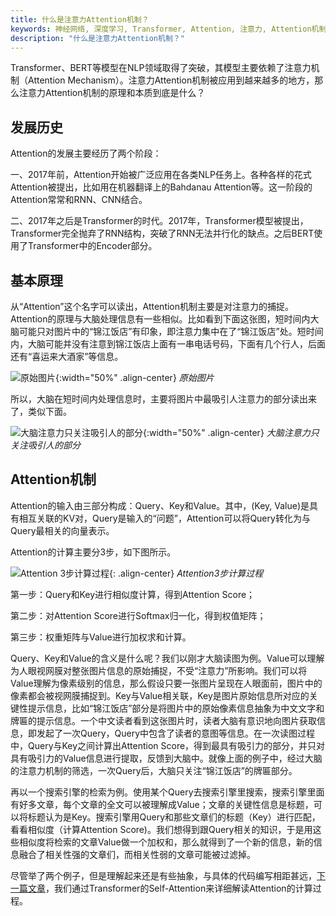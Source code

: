 ```yaml
---
title: 什么是注意力Attention机制？
keywords: 神经网络, 深度学习, Transformer, Attention, 注意力, Attention机制
description: "什么是注意力Attention机制？"
---
```


Transformer、BERT等模型在NLP领域取得了突破，其模型主要依赖了注意力机制（Attention Mechanism）。注意力Attention机制被应用到越来越多的地方，那么注意力Attention机制的原理和本质到底是什么？

## 发展历史

Attention的发展主要经历了两个阶段：

一、2017年前，Attention开始被广泛应用在各类NLP任务上。各种各样的花式Attention被提出，比如用在机器翻译上的Bahdanau Attention等。这一阶段的Attention常常和RNN、CNN结合。

二、2017年之后是Transformer的时代。2017年，Transformer模型被提出，Transformer完全抛弃了RNN结构，突破了RNN无法并行化的缺点。之后BERT使用了Transformer中的Encoder部分。

## 基本原理

从“Attention”这个名字可以读出，Attention机制主要是对注意力的捕捉。Attention的原理与大脑处理信息有一些相似。比如看到下面这张图，短时间内大脑可能只对图片中的“锦江饭店”有印象，即注意力集中在了“锦江饭店”处。短时间内，大脑可能并没有注意到锦江饭店上面有一串电话号码，下面有几个行人，后面还有“喜运来大酒家”等信息。

![原始图片](http://aixingqiu-1258949597.cos.ap-beijing.myqcloud.com/2021-10-03-pic-1.jpeg){:width="50%" .align-center}
*原始图片*

所以，大脑在短时间内处理信息时，主要将图片中最吸引人注意力的部分读出来了，类似下面。

![大脑注意力只关注吸引人的部分](http://aixingqiu-1258949597.cos.ap-beijing.myqcloud.com/2021-10-03-pic-attention.jpeg){:width="50%" .align-center}
*大脑注意力只关注吸引人的部分*

## Attention机制

Attention的输入由三部分构成：Query、Key和Value。其中，(Key, Value)是具有相互关联的KV对，Query是输入的“问题”，Attention可以将Query转化为与Query最相关的向量表示。

Attention的计算主要分3步，如下图所示。

![Attention 3步计算过程](http://aixingqiu-1258949597.cos.ap-beijing.myqcloud.com/2021-10-02-attention_in_3_step.png){: .align-center}
*Attention3步计算过程*

第一步：Query和Key进行相似度计算，得到Attention Score；

第二步：对Attention Score进行Softmax归一化，得到权值矩阵；

第三步：权重矩阵与Value进行加权求和计算。

Query、Key和Value的含义是什么呢？我们以刚才大脑读图为例。Value可以理解为人眼视网膜对整张图片信息的原始捕捉，不受“注意力”所影响。我们可以将Value理解为像素级别的信息，那么假设只要一张图片呈现在人眼面前，图片中的像素都会被视网膜捕捉到。Key与Value相关联，Key是图片原始信息所对应的关键性提示信息，比如“锦江饭店”部分是将图片中的原始像素信息抽象为中文文字和牌匾的提示信息。一个中文读者看到这张图片时，读者大脑有意识地向图片获取信息，即发起了一次Query，Query中包含了读者的意图等信息。在一次读图过程中，Query与Key之间计算出Attention Score，得到最具有吸引力的部分，并只对具有吸引力的Value信息进行提取，反馈到大脑中。就像上面的例子中，经过大脑的注意力机制的筛选，一次Query后，大脑只关注“锦江饭店”的牌匾部分。

再以一个搜索引擎的检索为例。使用某个Query去搜索引擎里搜索，搜索引擎里面有好多文章，每个文章的全文可以被理解成Value；文章的关键性信息是标题，可以将标题认为是Key。搜索引擎用Query和那些文章们的标题（Key）进行匹配，看看相似度（计算Attention Score)。我们想得到跟Query相关的知识，于是用这些相似度将检索的文章Value做一个加权和，那么就得到了一个新的信息，新的信息融合了相关性强的文章们，而相关性弱的文章可能被过滤掉。

尽管举了两个例子，但是理解起来还是有些抽象，与具体的代码编写相距甚远，[下一篇文章](./transformer-attention.html)，我们通过Transformer的Self-Attention来详细解读Attention的计算过程。


